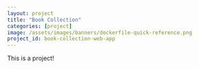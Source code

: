 ```yaml
---
layout: project
title: "Book Collection"
categories: [project]
image: /assets/images/banners/dockerfile-quick-reference.png
project_id: book-collection-web-app
---
```


This is a project!